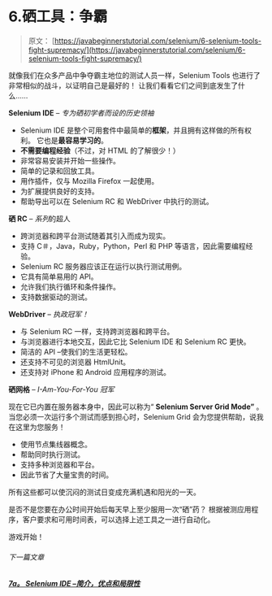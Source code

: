 # 6.硒工具：争霸

> 原文： [https://javabeginnerstutorial.com/selenium/6-selenium-tools-fight-supremacy/](https://javabeginnerstutorial.com/selenium/6-selenium-tools-fight-supremacy/)

就像我们在众多产品中争夺霸主地位的测试人员一样，Selenium Tools 也进行了非常相似的战斗，以证明自己是最好的！ 让我们看看它们之间到底发生了什么……

**Selenium IDE** – *专为硒初学者而设的历史领袖*

*   Selenium IDE 是整个可用套件中最简单的**框架**，并且拥有这样做的所有权利。 它也是**最容易学习的**。
*   **不需要编程经验**（不过，对 HTML 的了解很少！）
*   非常容易安装并开始一些操作。
*   简单的记录和回放工具。
*   用作插件，仅与 Mozilla Firefox 一起使用。
*   为扩展提供良好的支持。
*   帮助导出可以在 Selenium RC 和 WebDriver 中执行的测试。

**硒 RC** – *系列*的超人

*   跨浏览器和跨平台测试随着其引入而成为现实。
*   支持 C＃，Java，Ruby，Python，Perl 和 PHP 等语言，因此需要编程经验。
*   Selenium RC 服务器应该正在运行以执行测试用例。
*   它具有简单易用的 API。
*   允许我们执行循环和条件操作。
*   支持数据驱动的测试。

**WebDriver** – *执政冠军！*

*   与 Selenium RC 一样，支持跨浏览器和跨平台。
*   与浏览器进行本地交互，因此它比 Selenium IDE 和 Selenium RC 更快。
*   简洁的 API –使我们的生活更轻松。
*   还支持不可见的浏览器 HtmlUnit。
*   还支持对 iPhone 和 Android 应用程序的测试。

**硒网格** – *I-Am-You-For-You 冠军*

现在它已内置在服务器本身中，因此可以称为“ **Selenium Server Grid Mode”** 。 当您必须一次运行多个测试而感到担心时，Selenium Grid 会为您提供帮助，说我在这里为您服务！

*   使用节点集线器概念。
*   帮助同时执行测试。
*   支持多种浏览器和平台。
*   因此节省了大量宝贵的时间。

所有这些都可以使沉闷的测试日变成充满机遇和阳光的一天。

是否不是您要在办公时间开始后每天早上至少服用一次“硒”药？ 根据被测应用程序，客户要求和可用时间表，可以选择上述工具之一进行自动化。

游戏开始！

###### 下一篇文章

##### [7a。 Selenium IDE –简介，优点和局限性](https://javabeginnerstutorial.com/selenium/7a-ide-benefits-limitations/ "7a. Selenium IDE – Introduction, benefits and limitations")